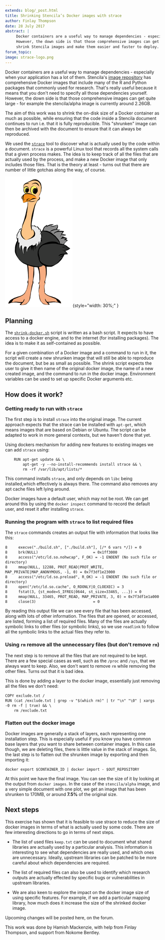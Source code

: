 ```yaml
---
extends: blog/_post.html
title: Shrinking Stencila’s Docker images with strace
author: Finlay Thompson
date: 28 July 2017
abstract: |
     Docker containers are a useful way to manage dependencies - especially when your application has a lot of them.
     However, the down side is that those comprehensive images can get quite large. We used the [`strace`](https://strace.io/) tool to
     shrink Stencila images and make them easier and faster to deploy.
forum_topic:
image: strace-logo.png
---
```

Docker containers are a useful way to manage dependencies - especially when your application has a lot of them. Stencila's [image repository](https://github.com/stencila/images) has comprehensive Docker images that include many of the R and Python packages that commonly used for research. That's really useful because it means that you don't need to specify all those dependencies yourself. However, the down side is that those comprehensive images can get quite large - for example the stencila/alpha image is currently around 2.26GB.

The aim of this work was  to shrink the on-disk size of a Docker container as much as possible, while ensuring that the code inside a Stencila document continues to run i.e. that it is fully reproducible. This "shrunken" image can then be archived with the document to ensure that it can always be reproduced.

We used the [`strace`](https://strace.io/) tool to discover what is actually used by the code within a document. `strace` is a powerful Linux tool that records all the system calls that a given process makes. The idea is to keep track of all the files that are actually used by the process, and make a new Docker image that only includes those files. That is the theory at least - turns out that there are number of little gotchas along the way, of course.

![Strace logo](strace-logo.png){style="width: 30%;" }

## Planning

The [`shrink-docker.sh`](https://github.com/stencila/images/tree/master/.shrink) script is written as a bash script. It expects to have access to a docker engine, and to the internet (for installing packages). The idea is to make it as self-contained as possible.

For a given combination of a Docker image and a command to run in it, the script will create a new shrunken image that will still be able to reproduce the document, but be as small as possible. The shrink script expects the user to give it then name of the original docker image, the name of a new created image, and the command to run in the docker image. Environment variables can be used to set up specific Docker arguments etc.

## How does it work?

### Getting ready to run with `strace`

The first step is to install `strace` into the original image. The current approach expects that the strace can be installed with `apt-get`, which means images that are based on Debian or Ubuntu. The script can be adapted to work in more general contexts, but we haven't done that yet.

Using dockers mechanism for adding new features to existing images we can add `strace` using:

```
    RUN apt-get update && \
        apt-get -y --no-install-recommends install strace && \
        rm -rf /var/lib/apt/lists/*
```


This command installs `strace`, and only depends on `libc` being installed,which effectively is always there. The command also removes any apt cache files left lying around.  

Docker images have a default user, which may not be root. We can get around this by using the `docker inspect` command to record the default user, and reset it after installing `strace`.

### Running the program with `strace` to list required files

The `strace` commands creates an output file with information that looks like this:

```
8     execve("./build.sh", ["./build.sh"], [/* 6 vars */]) = 0
8     brk(NULL)                         = 0x1ff3000
8     access("/etc/ld.so.nohwcap", F_OK) = -1 ENOENT (No such file or directory)
8     mmap(NULL, 12288, PROT_READ|PROT_WRITE, MAP_PRIVATE|MAP_ANONYMOUS, -1, 0) = 0x7f3df1e23000
8     access("/etc/ld.so.preload", R_OK) = -1 ENOENT (No such file or directory)
8     open("/etc/ld.so.cache", O_RDONLY|O_CLOEXEC) = 3
8     fstat(3, {st_mode=S_IFREG|0644, st_size=33465, ...}) = 0
8     mmap(NULL, 33465, PROT_READ, MAP_PRIVATE, 3, 0) = 0x7f3df1e1a000
8     close(3)                          = 0
```

By reading this output file we can see every file that has been accessed, along with lots of other information. The files that are opened, or accessed, are listed, forming a list of required files. Many of the files are actually symbolic links to other files (or symbolic links), so we use `readlink` to follow all the symbolic links to the actual files they refer to.


### Using `rm` remove all the unnecessary files (but don't remove `rm`)

The next step is to remove all the files that are not required to be kept. There are a few special cases as well, such as the `/proc` and `/sys`, that we always want to keep. Also, we don't want to remove `rm` while removing the other files. Turns out that it is bad idea.

This is done by adding a layer to the docker image, essentially just removing all the files we don't need:

```
COPY exclude.txt /
RUN (cat /exclude.txt | grep -v "$(which rm)" | tr "\n" "\0" | xargs -0 rm -f | true) && \
    rm /exclude.txt
```


### Flatten out the docker image

Docker images are generally a stack of layers, each representing one installation step. This is especially useful if you know you have common base layers that you want to share between container images. In this case though, we are deleting files, there is little value in the stack of images. So, the last step is to flatten out the shrunken image by exporting and then importing it:

```
docker export $CONTAINER_ID | docker import - $OUT_REPOSITORY
```

At this point we have the final image. You can see the size of it by looking at the output from `docker images`. In the case of the `stencila/alpha` image, and a very simple document with one plot, we get an image that has been shrunken to 170MB, or around **7.5%** of the original size.


## Next steps

This exercise has shown that it is feasible to use strace to reduce the size of docker images in terms of what is actually used by some code. There are few interesting directions to go in terms of next steps.

- The list of used files `keep.txt` can be used to document what shared libraries are actually used by a particular analysis. This information is interesting to see what dependencies are really used, and which ones are unnecessary. Ideally, upstream libraries can be patched to be more careful about which dependencies are required.

- The list of required files can also be used to identify which research outputs are actually effected by specific bugs or vulnerabilities in upstream libraries.

- We are also keen to explore the impact on the docker image size of using specific features. For example, if we add a particular mapping library, how much does it increase the size of the shrinked docker image.

Upcoming changes will be posted here, on the forum.

This work was done by Hamish Mackenzie, with help from Finlay Thompson, and support from Nokome Bentley.
